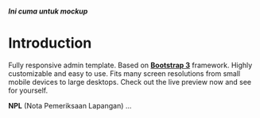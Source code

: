 ##### Ini cuma untuk mockup

Introduction
============

Fully responsive admin template. Based on **[Bootstrap 3](https://github.com/twbs/bootstrap)** framework. Highly customizable and easy to use. Fits many screen resolutions from small mobile devices to large desktops. Check out the live preview now and see for yourself.

**NPL** (Nota Pemeriksaan Lapangan) ...

